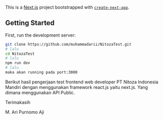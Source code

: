 This is a [Next.js](https://nextjs.org) project bootstrapped with [`create-next-app`](https://nextjs.org/docs/app/api-reference/cli/create-next-app).

## Getting Started

First, run the development server:

```bash
git clone https://github.com/muhammadarii/NitozaTest.git
# lalu
cd NitozaTest
# lalu
npm run dev
# lalu
maka akan running pada port:3000
```

Berikut hasil pengerjaan test frontend web developer PT Nitoza Indonesia Mandiri dengan menggunakan framework react.js yaitu next.js.
Yang dimana menggunakan API Public.

Terimakasih

M. Ari Purnomo Aji
